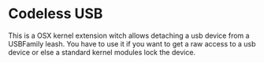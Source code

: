 # Codeless USB
This is a OSX kernel extension witch allows detaching a usb device from
a USBFamily leash. You have to use it if you want to get a raw access to
a usb device or else a standard kernel modules lock the device.
